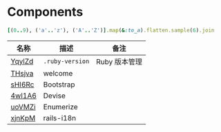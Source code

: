# Components

```ruby
[(0..9), ('a'..'z'), ('A'..'Z')].map(&:to_a).flatten.sample(6).join
```



名称|描述|备注
---|---|---
[YqylZd](./YqylZd) | `.ruby-version`|Ruby 版本管理
[THsjva](./THsjva) | welcome
[sHI6Rc](./sHI6Rc) | Bootstrap
[4wI1A6](./4wI1A6) | Devise
[uoVMZi](./uoVMZi) | Enumerize
[xjnKpM](./xjnKpM) | rails-i18n